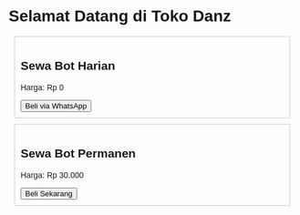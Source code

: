 
<!DOCTYPE html>
<html>
<head>
  <title>Toko DanXT</title>
  <style>
    body { font-family: Arial; padding: 20px; }
    .produk { border: 1px solid #ccc; padding: 10px; margin: 10px; }
  </style>
</head>
<body>
  <h1>Selamat Datang di Toko Danz</h1>

  <div class="produk">
    <h2>Sewa Bot Harian</h2>
    <p>Harga: Rp 0</p>
    <button>Beli via WhatsApp</button>
  </div>

  <div class="produk">
    <h2>Sewa Bot Permanen</h2>
    <p>Harga: Rp 30.000</p>
    <button onclick="window.location.href='https://wa.me/6289616331000'">Beli Sekarang</button>
  </div>
</body>
</html>

